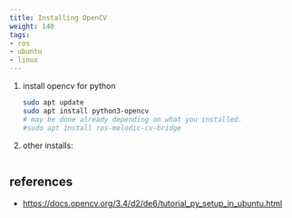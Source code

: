```yaml
---
title: Installing OpenCV
weight: 140
tags:
- ros
- ubuntu
- linux
---
```


1. install opencv for python

    ```bash
    sudo apt update
    sudo apt install python3-opencv
    # may be done already depending on what you installed.
    #sudo apt install ros-melodic-cv-bridge
    ```


1. other installs:

    ```bash
    ```

## references

* https://docs.opencv.org/3.4/d2/de6/tutorial_py_setup_in_ubuntu.html

